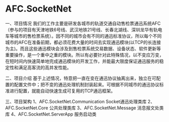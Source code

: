 # AFC.SocketNet
一、项目情况
  我们的工作主要是研发各城市的轨道交通自动售检票通迅系统AFC（参与的项目有天津地铁6号线、武汉地铁21号线、长春北湖线、深圳龙华有轨电车等城市的售检票系统）。因不同的城市会有不同的通迅标准协议，所以每个不同城市的AFC在准备前期，都必须花费大量的时间去实现通迅模块(以TCP的长连接为主)。而且这些通迅模块会涉及到售检票系统交易数据、设备状态、软件更新等重要操作，是一个重中之重的模块。所以有必要针对此特殊情况，以不变应万变，在短时间内快速简单地完成通迅模块的开发工作，并能最大限度保证通迅服务的稳定性和满足高客流的高并发性能。
 
 二、项目介绍
  基于上述情况，特意把一直在变在通迅协议抽离出来，独立在可配置的配置文件中；把不变的通迅处理机制封装起来。可根据不同城市的通迅协议标准进行配置，就能自动快速生成可复用的TCP通迅框架。
 

 三、项目架构
 1、AFC.SocketNet.Communication     Socket通迅处理类库
 2、AFC.SocketNet.Core              公共处理类库
 3、AFC.SocketNet.Message           消息报文处类库
 4、AFC.SocketNet.ServerApp         服务启动类

